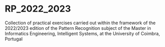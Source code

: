 # RP_2022_2023
Collection of practical exercises carried out within the framework of the 2022/2023 edition of the Pattern Recognition subject of the Master in Informatics Engineering, Intelligent Systems, at the University of Coimbra, Portugal
